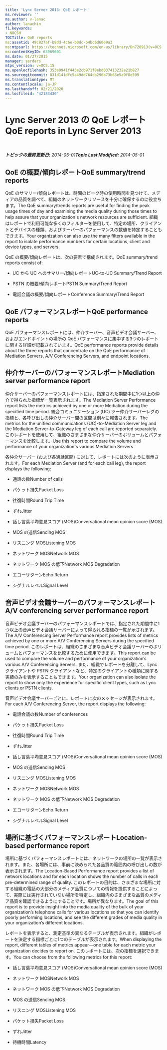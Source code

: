 ```yaml
---
title: 'Lync Server 2013: QoE レポート'
ms.reviewer: ''
ms.author: v-lanac
author: lanachin
f1.keywords:
- NOCSH
TOCTitle: QoE reports
ms:assetid: 49c827af-b8dd-4c6e-b0dc-b4bc6d60e9a3
ms:mtpsurl: https://technet.microsoft.com/en-us/library/Dn720913(v=OCS.15)
ms:contentKeyID: 63969601
ms.date: 01/27/2015
manager: serdars
mtps_version: v=OCS.15
ms.openlocfilehash: 353e0941f443e2cb971f8ebd037413232e21b827
ms.sourcegitcommit: 831d141dfc5a49dd764cb296b73b63e5a9f8e599
ms.translationtype: MT
ms.contentlocale: ja-JP
ms.lasthandoff: 02/21/2020
ms.locfileid: "42183430"
---
```

<div data-xmlns="http://www.w3.org/1999/xhtml">

<div class="topic" data-xmlns="http://www.w3.org/1999/xhtml" data-msxsl="urn:schemas-microsoft-com:xslt" data-cs="https://msdn.microsoft.com/">

<div data-asp="https://msdn2.microsoft.com/asp">

# <a name="qoe-reports-in-lync-server-2013"></a><span data-ttu-id="3a278-102">Lync Server 2013 の QoE レポート</span><span class="sxs-lookup"><span data-stu-id="3a278-102">QoE reports in Lync Server 2013</span></span>

</div>

<div id="mainSection">

<div id="mainBody">

<span> </span>

<span data-ttu-id="3a278-103">_**トピックの最終更新日:** 2014-05-01_</span><span class="sxs-lookup"><span data-stu-id="3a278-103">_**Topic Last Modified:** 2014-05-01_</span></span>

<div>

## <a name="qoe-summarytrend-reports"></a><span data-ttu-id="3a278-104">QoE の概要/傾向レポート</span><span class="sxs-lookup"><span data-stu-id="3a278-104">QoE summary/trend reports</span></span>

<span data-ttu-id="3a278-105">QoE のサマリー/傾向レポートは、時間のピーク時の使用時間を見つけて、メディアの品質を調べて、組織のネットワークリソースを十分に確保するのに役立ちます。</span><span class="sxs-lookup"><span data-stu-id="3a278-105">The QoE summary/trends reports are useful for finding the peak usage times of day and examining the media quality during those times to help assure that your organization's network resources are sufficient.</span></span> <span data-ttu-id="3a278-106">組織はレポートで利用可能な多くのフィルターを使用して、特定の場所、クライアントとデバイスの種類、およびサーバーのパフォーマンスの数値を特定することもできます。</span><span class="sxs-lookup"><span data-stu-id="3a278-106">Your organization can also use the many filters available in the report to isolate performance numbers for certain locations, client and device types, and servers.</span></span>

<span data-ttu-id="3a278-107">QoE の概要/傾向レポートは、次の要素で構成されます。</span><span class="sxs-lookup"><span data-stu-id="3a278-107">QoE summary/trend reports consist of:</span></span>

  - <span data-ttu-id="3a278-108">UC から UC へのサマリー/傾向レポート</span><span class="sxs-lookup"><span data-stu-id="3a278-108">UC-to-UC Summary/Trend Report</span></span>

  - <span data-ttu-id="3a278-109">PSTN の概要/傾向レポート</span><span class="sxs-lookup"><span data-stu-id="3a278-109">PSTN Summary/Trend Report</span></span>

  - <span data-ttu-id="3a278-110">電話会議の概要/傾向レポート</span><span class="sxs-lookup"><span data-stu-id="3a278-110">Conference Summary/Trend Report</span></span>

</div>

<div>

## <a name="qoe-performance-reports"></a><span data-ttu-id="3a278-111">QoE パフォーマンスレポート</span><span class="sxs-lookup"><span data-stu-id="3a278-111">QoE performance reports</span></span>

<span data-ttu-id="3a278-112">QoE パフォーマンスレポートには、仲介サーバー、音声ビデオ会議サーバー、およびエンドポイントの場所の QoE パフォーマンスに集中する3つのレポートに関する詳細が記載されています。</span><span class="sxs-lookup"><span data-stu-id="3a278-112">QoE performance reports provide details about the three reports that concentrate on the QoE performance of Mediation Servers, A/V Conferencing Servers, and endpoint locations.</span></span>

</div>

<div>

## <a name="mediation-server-performance-report"></a><span data-ttu-id="3a278-113">仲介サーバーのパフォーマンスレポート</span><span class="sxs-lookup"><span data-stu-id="3a278-113">Mediation server performance report</span></span>

<span data-ttu-id="3a278-114">仲介サーバーのパフォーマンスレポートには、指定された期間中に1つ以上の仲介で得られた指標が一覧表示されます。</span><span class="sxs-lookup"><span data-stu-id="3a278-114">The Mediation Server Performance report lists the metrics achieved by one or more Mediation during the specified time period.</span></span> <span data-ttu-id="3a278-115">統合コミュニケーション (UC) ツー仲介サーバーレグの指標と、各呼び出しの仲介サーバー間の区間は別々に報告されます。</span><span class="sxs-lookup"><span data-stu-id="3a278-115">The metrics for the unified communications (UC)-to-Mediation Server leg and the Mediation Server-to-Gateway leg of each call are reported separately.</span></span> <span data-ttu-id="3a278-116">このレポートを使用して、組織のさまざまな仲介サーバーのボリュームとパフォーマンスを比較します。</span><span class="sxs-lookup"><span data-stu-id="3a278-116">Use this report to compare the volume and performance of your organization's various Mediation Servers.</span></span>

<span data-ttu-id="3a278-117">各仲介サーバー (および各通話区間) に対して、レポートには次のように表示されます。</span><span class="sxs-lookup"><span data-stu-id="3a278-117">For each Mediation Server (and for each call leg), the report displays the following:</span></span>

  - <span data-ttu-id="3a278-118">通話の数</span><span class="sxs-lookup"><span data-stu-id="3a278-118">Number of calls</span></span>

  - <span data-ttu-id="3a278-119">パケット損失</span><span class="sxs-lookup"><span data-stu-id="3a278-119">Packet Loss</span></span>

  - <span data-ttu-id="3a278-120">往復時間</span><span class="sxs-lookup"><span data-stu-id="3a278-120">Round Trip Time</span></span>

  - <span data-ttu-id="3a278-121">ずれ</span><span class="sxs-lookup"><span data-stu-id="3a278-121">Jitter</span></span>

  - <span data-ttu-id="3a278-122">話し言葉平均意見スコア (MOS)</span><span class="sxs-lookup"><span data-stu-id="3a278-122">Conversational mean opinion score (MOS)</span></span>

  - <span data-ttu-id="3a278-123">MOS の送信</span><span class="sxs-lookup"><span data-stu-id="3a278-123">Sending MOS</span></span>

  - <span data-ttu-id="3a278-124">リスニング MOS</span><span class="sxs-lookup"><span data-stu-id="3a278-124">Listening MOS</span></span>

  - <span data-ttu-id="3a278-125">ネットワーク MOS</span><span class="sxs-lookup"><span data-stu-id="3a278-125">Network MOS</span></span>

  - <span data-ttu-id="3a278-126">ネットワーク MOS の低下</span><span class="sxs-lookup"><span data-stu-id="3a278-126">Network MOS Degradation</span></span>

  - <span data-ttu-id="3a278-127">エコーリターン</span><span class="sxs-lookup"><span data-stu-id="3a278-127">Echo Return</span></span>

  - <span data-ttu-id="3a278-128">シグナルレベル</span><span class="sxs-lookup"><span data-stu-id="3a278-128">Signal Level</span></span>

</div>

<div>

## <a name="av-conferencing-server-performance-report"></a><span data-ttu-id="3a278-129">音声ビデオ会議サーバーのパフォーマンスレポート</span><span class="sxs-lookup"><span data-stu-id="3a278-129">A/V conferencing server performance report</span></span>

<span data-ttu-id="3a278-130">音声ビデオ会議サーバーのパフォーマンスレポートでは、指定された期間中に1つ以上の音声ビデオ会議サーバーによって得られる指標の一覧が示されます。</span><span class="sxs-lookup"><span data-stu-id="3a278-130">The A/V Conferencing Server Performance report provides lists of metrics achieved by one or more A/V Conferencing Servers during the specified time period.</span></span> <span data-ttu-id="3a278-131">このレポートは、組織のさまざまな音声ビデオ会議サーバーのボリュームとパフォーマンスを比較するために使用できます。</span><span class="sxs-lookup"><span data-stu-id="3a278-131">This report can be used to compare the volume and performance of your organization’s various A/V Conferencing Servers.</span></span> <span data-ttu-id="3a278-132">また、組織でレポートを分離して、Lync クライアントや PSTN クライアントなど、特定のクライアントの種類に関する実績のみを表示することもできます。</span><span class="sxs-lookup"><span data-stu-id="3a278-132">Your organization can also isolate the report to show only the experience for specific client types, such as Lync clients or PSTN clients.</span></span>

<span data-ttu-id="3a278-133">音声ビデオ会議サーバーごとに、レポートに次のメッセージが表示されます。</span><span class="sxs-lookup"><span data-stu-id="3a278-133">For each A/V Conferencing Server, the report displays the following:</span></span>

  - <span data-ttu-id="3a278-134">電話会議の数</span><span class="sxs-lookup"><span data-stu-id="3a278-134">Number of conferences</span></span>

  - <span data-ttu-id="3a278-135">パケット損失</span><span class="sxs-lookup"><span data-stu-id="3a278-135">Packet Loss</span></span>

  - <span data-ttu-id="3a278-136">往復時間</span><span class="sxs-lookup"><span data-stu-id="3a278-136">Round Trip Time</span></span>

  - <span data-ttu-id="3a278-137">ずれ</span><span class="sxs-lookup"><span data-stu-id="3a278-137">Jitter</span></span>

  - <span data-ttu-id="3a278-138">話し言葉平均意見スコア (MOS)</span><span class="sxs-lookup"><span data-stu-id="3a278-138">Conversational mean opinion score (MOS)</span></span>

  - <span data-ttu-id="3a278-139">MOS の送信</span><span class="sxs-lookup"><span data-stu-id="3a278-139">Sending MOS</span></span>

  - <span data-ttu-id="3a278-140">リスニング MOS</span><span class="sxs-lookup"><span data-stu-id="3a278-140">Listening MOS</span></span>

  - <span data-ttu-id="3a278-141">ネットワーク MOS</span><span class="sxs-lookup"><span data-stu-id="3a278-141">Network MOS</span></span>

  - <span data-ttu-id="3a278-142">ネットワーク MOS の低下</span><span class="sxs-lookup"><span data-stu-id="3a278-142">Network MOS Degradation</span></span>

  - <span data-ttu-id="3a278-143">エコーリターン</span><span class="sxs-lookup"><span data-stu-id="3a278-143">Echo Return</span></span>

  - <span data-ttu-id="3a278-144">シグナルレベル</span><span class="sxs-lookup"><span data-stu-id="3a278-144">Signal Level</span></span>

</div>

<div>

## <a name="location-based-performance-report"></a><span data-ttu-id="3a278-145">場所に基づくパフォーマンスレポート</span><span class="sxs-lookup"><span data-stu-id="3a278-145">Location-based performance report</span></span>

<span data-ttu-id="3a278-146">場所に基づくパフォーマンスレポートには、ネットワークの場所の一覧が表示されます。また、各場所には、事前に決められた各品質の範囲内の呼び出しの数が表示されます。</span><span class="sxs-lookup"><span data-stu-id="3a278-146">The Location-Based Performance report provides a list of network locations and for each location shows the number of calls in each pre-determined range of quality.</span></span> <span data-ttu-id="3a278-147">このレポートの目的は、さまざまな場所に対する組織の電話の大部分のメディア品質についての情報を提供することによって、実際には実行されていない場所を特定し、組織内のさまざまな品質のメディア品質を確認できるようにすることです。場所が異なります。</span><span class="sxs-lookup"><span data-stu-id="3a278-147">The goal of this report is to provide insight into the media quality of the bulk of your organization’s telephone calls for various locations so that you can identify poorly performing locations, and see the different grades of media quality in your organization’s different locations.</span></span>

<span data-ttu-id="3a278-148">レポートを表示すると、測定基準の異なるテーブルが表示されます。組織がレポートを決定する指標ごとに1つのテーブルが表示されます。</span><span class="sxs-lookup"><span data-stu-id="3a278-148">When displaying the report, different tables of metrics appear—one table for each metric your organization decides to report on.</span></span> <span data-ttu-id="3a278-149">このレポートには、次の指標を選択できます。</span><span class="sxs-lookup"><span data-stu-id="3a278-149">You can choose from the following metrics for this report:</span></span>

  - <span data-ttu-id="3a278-150">話し言葉平均意見スコア (MOS)</span><span class="sxs-lookup"><span data-stu-id="3a278-150">Conversational mean opinion score (MOS)</span></span>

  - <span data-ttu-id="3a278-151">ネットワーク MOS</span><span class="sxs-lookup"><span data-stu-id="3a278-151">Network MOS</span></span>

  - <span data-ttu-id="3a278-152">ネットワーク MOS の低下</span><span class="sxs-lookup"><span data-stu-id="3a278-152">Network MOS Degradation</span></span>

  - <span data-ttu-id="3a278-153">MOS の送信</span><span class="sxs-lookup"><span data-stu-id="3a278-153">Sending MOS</span></span>

  - <span data-ttu-id="3a278-154">リスニング MOS</span><span class="sxs-lookup"><span data-stu-id="3a278-154">Listening MOS</span></span>

  - <span data-ttu-id="3a278-155">パケット損失</span><span class="sxs-lookup"><span data-stu-id="3a278-155">Packet Loss</span></span>

  - <span data-ttu-id="3a278-156">ずれ</span><span class="sxs-lookup"><span data-stu-id="3a278-156">Jitter</span></span>

  - <span data-ttu-id="3a278-157">待機時間</span><span class="sxs-lookup"><span data-stu-id="3a278-157">Latency</span></span>

</div>

</div>

<span> </span>

</div>

</div>

</div>

